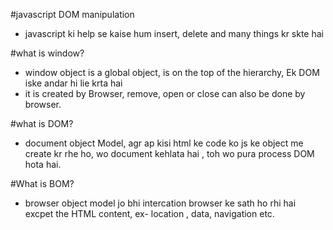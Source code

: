 #javascript DOM manipulation
- javascript ki help se kaise hum insert, delete and many things kr skte hai

#what is window?
- window object is a global object, is on the top of the hierarchy, Ek DOM iske andar hi lie krta hai
- it is created by Browser, remove, open or close can also be done by browser.

#what is DOM?
- document object Model, agr ap kisi html ke code ko js ke object me create kr rhe ho, wo document kehlata hai , toh wo pura process DOM hota hai.

#What is BOM?
- browser object model
jo bhi intercation browser ke sath ho rhi hai excpet the HTML content,
ex- location , data, navigation etc.
 